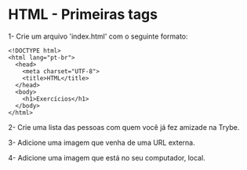 # HTML - Primeiras tags

1- Crie um arquivo 'index.html' com o seguinte formato:

    <!DOCTYPE html>
    <html lang="pt-br">
      <head>
        <meta charset="UTF-8">
        <title>HTML</title>
      </head>
      <body>
        <h1>Exercícios</h1>
      </body>
    </html>
  
2- Crie uma lista das pessoas com quem você já fez amizade na Trybe.

3- Adicione uma imagem que venha de uma URL externa.

4- Adicione uma imagem que está no seu computador, local.


